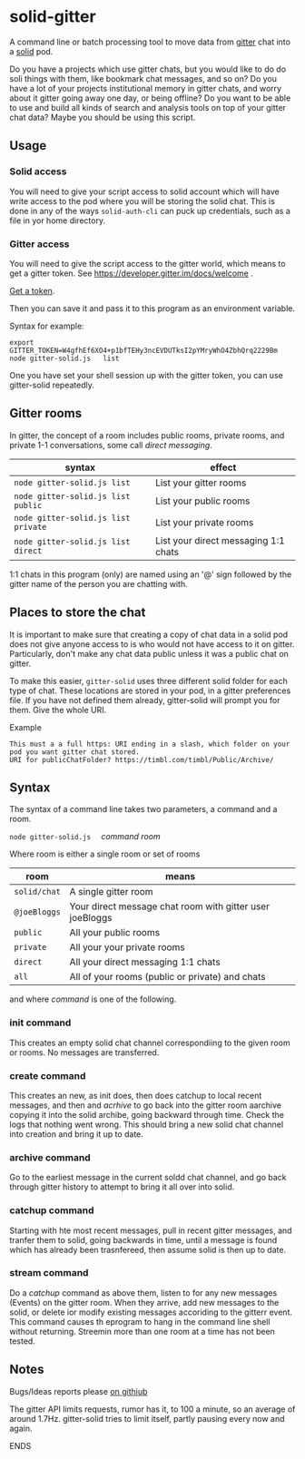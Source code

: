 # solid-gitter
A command line or batch processing tool to move data from [gitter](https://gitter.im)
chat into a [solid](https://solid.inrupt.net/) pod.

Do you have a projects which use gitter chats, but you would like to do do soli things
with them, like bookmark chat messages, and so on?
Do you have a lot of your projects institutional memory in gitter chats, and worry about
it gitter going away one day, or being offline?  Do you want to be able to use and build all kinds of search and
analysis tools on top of your gitter chat data?  Maybe you should be using this script.


## Usage
### Solid access

You will need to give your script access to solid account which will have write access
to the pod where you will be storing the solid chat.   This is done in any of the ways
`solid-auth-cli` can puck up credentials, such as a file in yor home directory.

### Gitter access

You will need to give the script access to the gitter world, which means to get a gitter token.
See https://developer.gitter.im/docs/welcome   .

[Get a token](https://developer.gitter.im/apps).

Then you can save it and pass it to this program as an environment variable.

Syntax for example:
```
export GITTER_TOKEN=W4gfhEf6XO4+p1bfTEHy3ncEVDUTksI2pYMryWhO4ZbhQrq2229Bm
node gitter-solid.js   list

```
One you have set your shell session up with the gitter token,
you can use gitter-solid repeatedly.

## Gitter rooms

In gitter, the concept of a room includes public rooms, private rooms, and private 1-1 conversations, some call *direct messaging*.

  syntax | effect
  -------|-----------------------
  `node gitter-solid.js list` | List your gitter rooms
  `node gitter-solid.js list public` | List your public rooms
  `node gitter-solid.js list private` | List your private rooms
  `node gitter-solid.js list direct` | List your direct messaging 1:1 chats


  1:1 chats in this program (only) are named  using an '@' sign followed by the gitter name of the person
  you are chatting with.

  ## Places to store the chat

  It is important to make sure that creating a copy of
  chat data in a solid pod does not give anyone access to is
  who would not have access to it on gitter.   Particularly, don't make any chat
  data public unless it was a public chat on gitter.

  To make this easier, `gitter-solid` uses three different solid folder for each type of chat.
  These locations are stored in your pod, in a gitter preferences file. If
  you have not defined them already, gitter-solid will prompt you for them.
  Give the whole URI.

Example

```
This must a a full https: URI ending in a slash, which folder on your pod you want gitter chat stored.
URI for publicChatFolder? https://timbl.com/timbl/Public/Archive/

```

 ## Syntax

 The syntax of a command line takes two parameters, a command and a room.

   `node gitter-solid.js  ` *command*  *room*


   Where room is either a single room or set of rooms

   room | means
   ----------|-----------------------
   `solid/chat`  |  A single gitter room
   `@joeBloggs`  |  Your direct message chat room with gitter user joeBloggs
   `public`  |  All your public rooms
   `private`  |  All your your private rooms
   `direct`  |  All your direct messaging 1:1 chats
   `all`  |  All of your rooms (public or private) and chats


   and where *command* is one of the following.

 ### init command

 This creates an empty solid chat channel correspondiing to the given room or rooms. No messages are transferred.

 ### create command

 This creates an new, as init does, then does catchup to local recent messages, and then and *acrhive* to  go back into the gitter room aarchive copying it into the solid archibe, going backward through time. Check the logs that nothing went wrong.
 This should bring a new solid chat channel into creation and bring it up to date.

 ### archive command

Go to the earliest message in the current soldd chat channel, and go back through gitter history to attempt
to bring it all over into solid.

 ### catchup command

 Starting with hte most recent messages, pull in recent gitter messages, and tranfer them to solid, going backwards in time, until
 a message is found which has already been trasnfereed, then assume  solid is then up to date.

 ### stream command

 Do  a *catchup* command as above them, listen to for any new messages (Events) on the gitter room. When they arrive, add new messages to the solid, or delete ior modify existing messages accoriding to the gitterr event.  This command causes th eprogram to hang in the command line shell without returning.   Streemin more than one room at a time has not been tested.

 ## Notes

 Bugs/Ideas reports please [on githiub](https://github.com/solid/gitter-solid/issues/)

 The gitter API limits requests, rumor has it, to 100 a minute, so an average of around 1.7Hz.  gitter-solid tries to limit itself, partly pausing every now and again.

 ENDS

